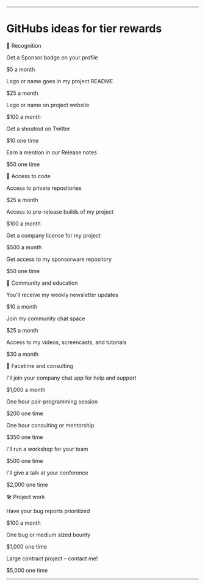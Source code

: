 
***

# GitHubs ideas for tier rewards

:tada: Recognition

Get a Sponsor badge on your profile

$5 a month

Logo or name goes in my project README

$25 a month

Logo or name on project website

$100 a month

Get a shoutout on Twitter

$10 one time

Earn a mention in our Release notes

$50 one time

:robot: Access to code

Access to private repositories

$25 a month

Access to pre-release builds of my project

$100 a month

Get a company license for my project

$500 a month

Get access to my sponsorware repository

$50 one time

:notebook: Community and education

You'll receive my weekly newsletter updates

$10 a month

Join my community chat space

$25 a month

Access to my videos, screencasts, and tutorials

$30 a month

:slightly_smiling_face: Facetime and consulting

I'll join your company chat app for help and support

$1,000 a month

One hour pair-programming session

$200 one time

One hour consulting or mentorship

$350 one time

I'll run a workshop for your team

$500 one time

I'll give a talk at your conference

$2,000 one time

:hammer_and_wrench: Project work

Have your bug reports prioritized

$100 a month

One bug or medium sized bounty

$1,000 one time

Large contract project – contact me!

$5,000 one time

***
